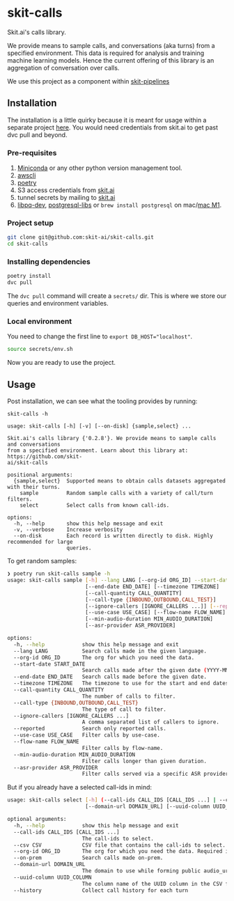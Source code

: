 # skit-calls

Skit.ai's calls library.

We provide means to sample calls, and conversations (aka turns) from a specified environment.
This data is required for analysis and training machine learning models. Hence the current offering
of this library is an aggregation of conversation over calls.

We use this project as a component within [skit-pipelines](https://github.com/skit-ai/skit-pipelines)

## Installation

The installation is a little quirky because it is meant for usage within a separate project [here](https://github.com/skit-ai/skit-pipelines).
You would need credentials from skit.ai to get past dvc pull and beyond.

### Pre-requisites

1. [Miniconda](https://docs.conda.io/en/latest/miniconda.html) or any other python version management tool.
2. [awscli](https://docs.aws.amazon.com/cli/latest/userguide/getting-started-install.html)
3. [poetry](https://python-poetry.org/docs/#osx--linux--bashonwindows-install-instructions)
4. S3 access credentials from [skit.ai](mailto:access@skit.ai?subject=Request%20for%20s3-credentials)
5. tunnel secrets by mailing to [skit.ai](mailto:access@skit.ai?subject=Request%20for%20tunnel%20secrets)
6. [libpq-dev](https://packages.ubuntu.com/jammy/libpq-dev), [postgresql-libs](https://archlinux.org/packages/extra/x86_64/postgresql-libs/) or `brew install postgresql` on mac/[mac M1](https://gist.github.com/phortuin/2fe698b6c741fd84357cec84219c6667).

### Project setup

```bash
git clone git@github.com:skit-ai/skit-calls.git
cd skit-calls
```

### Installing dependencies

```bash
poetry install
dvc pull
```

The `dvc pull` command will create a `secrets/` dir. This is where we store our queries and environment variables.

### Local environment

You need to change the first line to `export DB_HOST="localhost"`.

```bash
source secrets/env.sh
```
Now you are ready to use the project.

## Usage

Post installation, we can see what the tooling provides by running:

```
skit-calls -h

usage: skit-calls [-h] [-v] [--on-disk] {sample,select} ...

Skit.ai's calls library {'0.2.8'}. We provide means to sample calls and conversations
from a specified environment. Learn about this library at: https://github.com/skit-
ai/skit-calls

positional arguments:
  {sample,select}  Supported means to obtain calls datasets aggregated with their turns.
    sample         Random sample calls with a variety of call/turn filters.
    select         Select calls from known call-ids.

options:
  -h, --help       show this help message and exit
  -v, --verbose    Increase verbosity
  --on-disk        Each record is written directly to disk. Highly recommended for large
                   queries.
```

To get random samples:

```bash
❯ poetry run skit-calls sample -h
usage: skit-calls sample [-h] --lang LANG [--org-id ORG_ID] --start-date START_DATE
                         [--end-date END_DATE] [--timezone TIMEZONE]
                         [--call-quantity CALL_QUANTITY]
                         [--call-type {INBOUND,OUTBOUND,CALL_TEST}]
                         [--ignore-callers [IGNORE_CALLERS ...]] [--reported]
                         [--use-case USE_CASE] [--flow-name FLOW_NAME]
                         [--min-audio-duration MIN_AUDIO_DURATION]
                         [--asr-provider ASR_PROVIDER]

options:
  -h, --help            show this help message and exit
  --lang LANG           Search calls made in the given language.
  --org-id ORG_ID       The org for which you need the data.
  --start-date START_DATE
                        Search calls made after the given date (YYYY-MM-DD).
  --end-date END_DATE   Search calls made before the given date.
  --timezone TIMEZONE   The timezone to use for the start and end dates.
  --call-quantity CALL_QUANTITY
                        The number of calls to filter.
  --call-type {INBOUND,OUTBOUND,CALL_TEST}
                        The type of call to filter.
  --ignore-callers [IGNORE_CALLERS ...]
                        A comma separated list of callers to ignore.
  --reported            Search only reported calls.
  --use-case USE_CASE   Filter calls by use-case.
  --flow-name FLOW_NAME
                        Filter calls by flow-name.
  --min-audio-duration MIN_AUDIO_DURATION
                        Filter calls longer than given duration.
  --asr-provider ASR_PROVIDER
                        Filter calls served via a specific ASR provider.
```

But if you already have a selected call-ids in mind:

```bash
usage: skit-calls select [-h] (--call-ids CALL_IDS [CALL_IDS ...] | --csv CSV) [--org-id ORG_ID] [--on-prem]
                         [--domain-url DOMAIN_URL] [--uuid-column UUID_COLUMN] [--history]

optional arguments:
  -h, --help            show this help message and exit
  --call-ids CALL_IDS [CALL_IDS ...]
                        The call-ids to select.
  --csv CSV             CSV file that contains the call-ids to select.
  --org-id ORG_ID       The org for which you need the data. Required if --csv is set.
  --on-prem             Search calls made on-prem.
  --domain-url DOMAIN_URL
                        The domain to use while forming public audio_urls
  --uuid-column UUID_COLUMN
                        The column name of the UUID column in the CSV file. Required if --csv is set.
  --history             Collect call history for each turn
```
